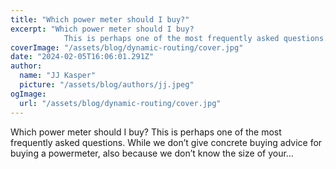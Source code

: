 ```yaml
---
title: "Which power meter should I buy?"
excerpt: "Which power meter should I buy?
            This is perhaps one of the most frequently asked questions. While we don’t give concrete buying advice for buying a powermeter, also because we don’t know t"
coverImage: "/assets/blog/dynamic-routing/cover.jpg"
date: "2024-02-05T16:06:01.291Z"
author:
  name: "JJ Kasper"
  picture: "/assets/blog/authors/jj.jpeg"
ogImage:
  url: "/assets/blog/dynamic-routing/cover.jpg"
---
```


Which power meter should I buy?
            This is perhaps one of the most frequently asked questions. While we don’t give concrete buying advice for buying a powermeter, also because we don’t know the size of your…